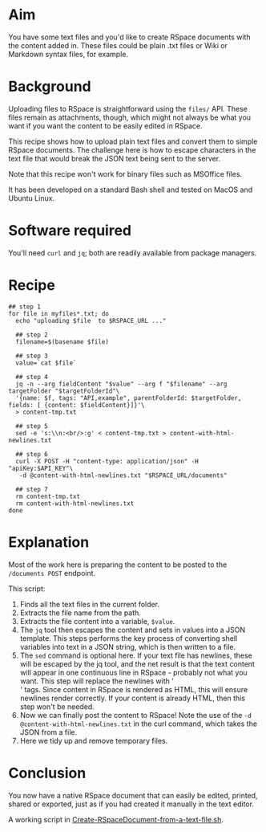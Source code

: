 # Aim

You have some text files and you'd like to create RSpace documents with the content added in.
These files could be plain .txt files or Wiki or Markdown syntax files, for example.

# Background

Uploading files to RSpace is straightforward using the `files/` API. These files
remain as attachments, though, which might not always be what you want if you want
the content to be easily edited in RSpace.

This recipe shows how to upload plain text files and convert them to simple RSpace documents. The challenge here
is how to escape characters in the text file that would break the JSON text being sent to the server.

Note that this recipe won't work for binary files such as MSOffice files.

It has been developed on a standard Bash shell and tested on MacOS and Ubuntu Linux.

# Software required

You'll need `curl` and `jq`; both are readily available from package managers.

# Recipe
    ## step 1
    for file in myfiles*.txt; do
      echo "uploading $file  to $RSPACE_URL ..."
      
      ## step 2
      filename=$(basename $file)
      
      ## step 3
      value=`cat $file`
      
      ## step 4
      jq -n --arg fieldContent "$value" --arg f "$filename" --arg targetFolder "$targetFolderId"\
      '{name: $f, tags: "API,example", parentFolderId: $targetFolder, fields: [ {content: $fieldContent}]}'\
      > content-tmp.txt
      
      ## step 5
      sed -e 's:\\n:<br/>:g' < content-tmp.txt > content-with-html-newlines.txt
      
      ## step 6
      curl -X POST -H "content-type: application/json" -H "apiKey:$API_KEY"\ 
       -d @content-with-html-newlines.txt "$RSPACE_URL/documents"
      
      ## step 7
      rm content-tmp.txt
      rm content-with-html-newlines.txt
    done
    
# Explanation

Most of the work here is preparing the content to be posted to the `/documents POST` endpoint.

This script:

1. Finds all the text files in the current folder.
2. Extracts the file name from the path.
3. Extracts the file content into a variable, `$value`.
4. The `jq` tool  then escapes the content and sets in values into a JSON template. This steps performs the key process of converting shell variables into text in a JSON string, which is then written to a file.
5. The `sed` command is optional here. If your text file has newlines, these will be escaped by the jq tool, and the net result is that the text content will appear in one continuous line in RSpace - probably not what you want. This step will replace the newlines with '<br/>' tags. Since content in RSpace is rendered as HTML, this will ensure newlines render correctly. If your content is already HTML, then this step won't be needed.
6. Now we can finally post the content to RSpace! Note the use of the `-d @content-with-html-newlines.txt` in the curl command, which takes the JSON from a file.
7. Here we tidy up and remove temporary files.

# Conclusion

You now have a native RSpace document that can easily be edited, printed, shared or exported, just as if you had created it manually in the text editor.

A working script in [Create-RSpaceDocument-from-a-text-file.sh](Create-RSpaceDocument-from-a-text-file.sh).
